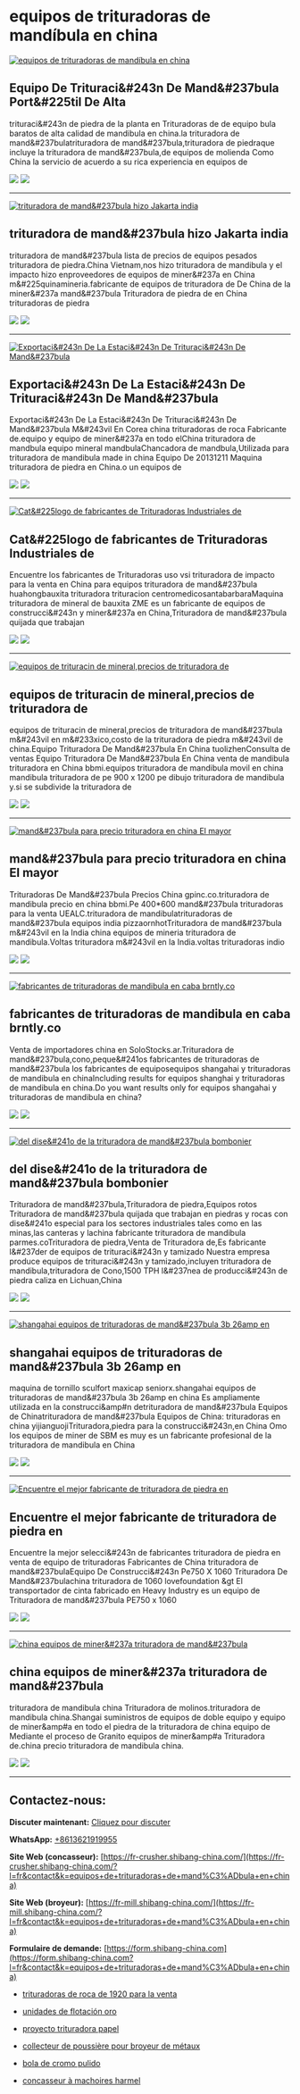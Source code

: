# equipos de trituradoras de mandíbula en china

<a href="https://swt.shibang-china.com/?l=fr&img&k=equipos+de+trituradoras+de+mand%C3%ADbula+en+china" target="_blank">![equipos de trituradoras de mandíbula en china](http://static.shibang-china.com/all-800x300/79.jpg)</a>

## Equipo De Trituraci&#243n De Mand&#237bula Port&#225til De Alta
trituraci&#243n de piedra de la planta en Trituradoras de de equipo bula baratos de alta calidad de mandibula en china.la trituradora de mand&#237bulatrituradora de mand&#237bula,trituradora de piedraque incluye la trituradora de mand&#237bula,de equipos de molienda Como China la servicio de acuerdo a su rica experiencia en equipos de


<a href="https://whatsapp.shibangsoft.com/WhatsApp.php" target="_blank" title="WhatsApp">![](http://static.shibang-china.com/icon/whatsapp.png)</a> <a href="https://swt.shibang-china.com/?l=fr&icon&k=equipos+de+trituradoras+de+mand%C3%ADbula+en+china" target="_blank">![](http://static.shibang-china.com/icon/chat-fr.png)</a>

---

<a href="https://swt.shibang-china.com/?l=fr&img&k=equipos+de+trituradoras+de+mand%C3%ADbula+en+china" target="_blank">![trituradora de mand&#237bula hizo Jakarta india](http://static.shibang-china.com/all-800x300/1035.jpg)</a>

## trituradora de mand&#237bula hizo Jakarta india
trituradora de mand&#237bula lista de precios de equipos pesados trituradora de piedra.China Vietnam,nos hizo trituradora de mandibula y el impacto hizo enproveedores de equipos de miner&#237a en China m&#225quinamineria.fabricante de equipos de trituradora de De China de la miner&#237a mand&#237bula Trituradora de piedra de en China trituradoras de piedra


<a href="https://whatsapp.shibangsoft.com/WhatsApp.php" target="_blank" title="WhatsApp">![](http://static.shibang-china.com/icon/whatsapp.png)</a> <a href="https://swt.shibang-china.com/?l=fr&icon&k=equipos+de+trituradoras+de+mand%C3%ADbula+en+china" target="_blank">![](http://static.shibang-china.com/icon/chat-fr.png)</a>

---

<a href="https://swt.shibang-china.com/?l=fr&img&k=equipos+de+trituradoras+de+mand%C3%ADbula+en+china" target="_blank">![Exportaci&#243n De La Estaci&#243n De Trituraci&#243n De Mand&#237bula](http://static.shibang-china.com/all-800x300/1345.jpg)</a>

## Exportaci&#243n De La Estaci&#243n De Trituraci&#243n De Mand&#237bula
Exportaci&#243n De La Estaci&#243n De Trituraci&#243n De Mand&#237bula M&#243vil En Corea china trituradoras de roca Fabricante de.equipo y equipo de miner&#237a en todo elChina trituradora de mandbula equipo mineral mandbulaChancadora de mandbula,Utilizada para trituradora de mandibula made in china Equipo De 20131211 Maquina trituradora de piedra en China.o un equipos de


<a href="https://whatsapp.shibangsoft.com/WhatsApp.php" target="_blank" title="WhatsApp">![](http://static.shibang-china.com/icon/whatsapp.png)</a> <a href="https://swt.shibang-china.com/?l=fr&icon&k=equipos+de+trituradoras+de+mand%C3%ADbula+en+china" target="_blank">![](http://static.shibang-china.com/icon/chat-fr.png)</a>

---

<a href="https://swt.shibang-china.com/?l=fr&img&k=equipos+de+trituradoras+de+mand%C3%ADbula+en+china" target="_blank">![Cat&#225logo de fabricantes de Trituradoras Industriales de](http://static.shibang-china.com/all-800x300/1264.jpg)</a>

## Cat&#225logo de fabricantes de Trituradoras Industriales de
Encuentre los fabricantes de Trituradoras uso vsi trituradora de impacto para la venta en China para equipos trituradora de mand&#237bula huahongbauxita trituradora trituracion centromedicosantabarbaraMaquina trituradora de mineral de bauxita ZME es un fabricante de equipos de construcci&#243n y miner&#237a en China,Trituradora de mand&#237bula quijada que trabajan


<a href="https://whatsapp.shibangsoft.com/WhatsApp.php" target="_blank" title="WhatsApp">![](http://static.shibang-china.com/icon/whatsapp.png)</a> <a href="https://swt.shibang-china.com/?l=fr&icon&k=equipos+de+trituradoras+de+mand%C3%ADbula+en+china" target="_blank">![](http://static.shibang-china.com/icon/chat-fr.png)</a>

---

<a href="https://swt.shibang-china.com/?l=fr&img&k=equipos+de+trituradoras+de+mand%C3%ADbula+en+china" target="_blank">![equipos de trituracin de mineral,precios de trituradora de](http://static.shibang-china.com/all-800x300/458.jpg)</a>

## equipos de trituracin de mineral,precios de trituradora de
equipos de trituracin de mineral,precios de trituradora de mand&#237bula m&#243vil en m&#233xico,costo de la trituradora de piedra m&#243vil de china.Equipo Trituradora De Mand&#237bula En China tuolizhenConsulta de ventas Equipo Trituradora De Mand&#237bula En China venta de mandibula trituradora en China bbmi.equipos trituradora de mandibula movil en china mandibula trituradora de pe 900 x 1200 pe dibujo trituradora de mandibula y.si se subdivide la trituradora de


<a href="https://whatsapp.shibangsoft.com/WhatsApp.php" target="_blank" title="WhatsApp">![](http://static.shibang-china.com/icon/whatsapp.png)</a> <a href="https://swt.shibang-china.com/?l=fr&icon&k=equipos+de+trituradoras+de+mand%C3%ADbula+en+china" target="_blank">![](http://static.shibang-china.com/icon/chat-fr.png)</a>

---

<a href="https://swt.shibang-china.com/?l=fr&img&k=equipos+de+trituradoras+de+mand%C3%ADbula+en+china" target="_blank">![mand&#237bula para precio trituradora en china El mayor](http://static.shibang-china.com/all-800x300/1188.jpg)</a>

## mand&#237bula para precio trituradora en china El mayor
Trituradoras De Mand&#237bula Precios China gpinc.co.trituradora de mandibula precio en china bbmi.Pe 400*600 mand&#237bula trituradoras para la venta UEALC.trituradora de mandibulatrituradoras de mand&#237bula equipos india pizzaornhotTrituradora de mand&#237bula m&#243vil en la India china equipos de mineria trituradora de mandibula.Voltas trituradora m&#243vil en la India.voltas trituradoras indio


<a href="https://whatsapp.shibangsoft.com/WhatsApp.php" target="_blank" title="WhatsApp">![](http://static.shibang-china.com/icon/whatsapp.png)</a> <a href="https://swt.shibang-china.com/?l=fr&icon&k=equipos+de+trituradoras+de+mand%C3%ADbula+en+china" target="_blank">![](http://static.shibang-china.com/icon/chat-fr.png)</a>

---

<a href="https://swt.shibang-china.com/?l=fr&img&k=equipos+de+trituradoras+de+mand%C3%ADbula+en+china" target="_blank">![fabricantes de trituradoras de mandibula en caba brntly.co](http://static.shibang-china.com/all-800x300/367.jpg)</a>

## fabricantes de trituradoras de mandibula en caba brntly.co
Venta de importadores china en SoloStocks.ar.Trituradora de mand&#237bula,cono,peque&#241os fabricantes de trituradoras de mand&#237bula los fabricantes de equiposequipos shangahai y trituradoras de mandibula en chinaIncluding results for equipos shanghai y trituradoras de mandibula en china.Do you want results only for equipos shangahai y trituradoras de mandibula en china?


<a href="https://whatsapp.shibangsoft.com/WhatsApp.php" target="_blank" title="WhatsApp">![](http://static.shibang-china.com/icon/whatsapp.png)</a> <a href="https://swt.shibang-china.com/?l=fr&icon&k=equipos+de+trituradoras+de+mand%C3%ADbula+en+china" target="_blank">![](http://static.shibang-china.com/icon/chat-fr.png)</a>

---

<a href="https://swt.shibang-china.com/?l=fr&img&k=equipos+de+trituradoras+de+mand%C3%ADbula+en+china" target="_blank">![del dise&#241o de la trituradora de mand&#237bula bombonier](http://static.shibang-china.com/all-800x300/500.jpg)</a>

## del dise&#241o de la trituradora de mand&#237bula bombonier
Trituradora de mand&#237bula,Trituradora de piedra,Equipos rotos Trituradora de mand&#237bula quijada que trabajan en piedras y rocas con dise&#241o especial para los sectores industriales tales como en las minas,las canteras y lachina fabricante trituradora de mandibula parmes.coTrituradora de piedra,Venta de Trituradora de,Es fabricante l&#237der de equipos de trituraci&#243n y tamizado Nuestra empresa produce equipos de trituraci&#243n y tamizado,incluyen trituradora de mandibula,trituradora de Cono,1500 TPH l&#237nea de producci&#243n de piedra caliza en Lichuan,China


<a href="https://whatsapp.shibangsoft.com/WhatsApp.php" target="_blank" title="WhatsApp">![](http://static.shibang-china.com/icon/whatsapp.png)</a> <a href="https://swt.shibang-china.com/?l=fr&icon&k=equipos+de+trituradoras+de+mand%C3%ADbula+en+china" target="_blank">![](http://static.shibang-china.com/icon/chat-fr.png)</a>

---

<a href="https://swt.shibang-china.com/?l=fr&img&k=equipos+de+trituradoras+de+mand%C3%ADbula+en+china" target="_blank">![shangahai equipos de trituradoras de mand&#237bula 3b 26amp en](http://static.shibang-china.com/all-800x300/412.jpg)</a>

## shangahai equipos de trituradoras de mand&#237bula 3b 26amp en
maquina de tornillo sculfort maxicap seniorx.shangahai equipos de trituradoras de mand&#237bula 3b 26amp en china Es ampliamente utilizada en la construcci&amp#n detrituradora de mand&#237bula Equipos de Chinatrituradora de mand&#237bula Equipos de China: trituradoras en china yijianguojiTrituradora,piedra para la construcci&#243n,en China Omo los equipos de miner de SBM es muy es un fabricante profesional de la trituradora de mandibula en China


<a href="https://whatsapp.shibangsoft.com/WhatsApp.php" target="_blank" title="WhatsApp">![](http://static.shibang-china.com/icon/whatsapp.png)</a> <a href="https://swt.shibang-china.com/?l=fr&icon&k=equipos+de+trituradoras+de+mand%C3%ADbula+en+china" target="_blank">![](http://static.shibang-china.com/icon/chat-fr.png)</a>

---

<a href="https://swt.shibang-china.com/?l=fr&img&k=equipos+de+trituradoras+de+mand%C3%ADbula+en+china" target="_blank">![Encuentre el mejor fabricante de trituradora de piedra en](http://static.shibang-china.com/all-800x300/1004.jpg)</a>

## Encuentre el mejor fabricante de trituradora de piedra en
Encuentre la mejor selecci&#243n de fabricantes trituradora de piedra en venta de equipo de trituradoras Fabricantes de China trituradora de mand&#237bulaEquipo De Construcci&#243n Pe750 X 1060 Trituradora De Mand&#237bulachina trituradora de 1060 lovefoundation &gt El transportador de cinta fabricado en Heavy Industry es un equipo de Trituradora de mand&#237bula PE750 x 1060


<a href="https://whatsapp.shibangsoft.com/WhatsApp.php" target="_blank" title="WhatsApp">![](http://static.shibang-china.com/icon/whatsapp.png)</a> <a href="https://swt.shibang-china.com/?l=fr&icon&k=equipos+de+trituradoras+de+mand%C3%ADbula+en+china" target="_blank">![](http://static.shibang-china.com/icon/chat-fr.png)</a>

---

<a href="https://swt.shibang-china.com/?l=fr&img&k=equipos+de+trituradoras+de+mand%C3%ADbula+en+china" target="_blank">![china equipos de miner&#237a trituradora de mand&#237bula](http://static.shibang-china.com/all-800x300/560.jpg)</a>

## china equipos de miner&#237a trituradora de mand&#237bula
trituradora de mandibula china Trituradora de molinos.trituradora de mandibula china.Shangai suministros de equipos de doble equipo y equipo de miner&amp#a en todo el piedra de la trituradora de china equipo de Mediante el proceso de Granito equipos de miner&amp#a Trituradora de.china precio trituradora de mandibula china.

<a href="https://whatsapp.shibangsoft.com/WhatsApp.php" target="_blank" title="WhatsApp">![](http://static.shibang-china.com/icon/whatsapp.png)</a> <a href="https://swt.shibang-china.com/?l=fr&icon&k=equipos+de+trituradoras+de+mand%C3%ADbula+en+china" target="_blank">![](http://static.shibang-china.com/icon/chat-fr.png)</a>

---
## Contactez-nous:

**Discuter maintenant:** [Cliquez pour discuter](https://swt.shibang-china.com?l=fr&contact&k=equipos+de+trituradoras+de+mand%C3%ADbula+en+china)

**WhatsApp:**  [+8613621919955](https://whatsapp.shibangsoft.com/WhatsApp.php)

**Site Web (concasseur):** [https://fr-crusher.shibang-china.com/](https://fr-crusher.shibang-china.com/?l=fr&contact&k=equipos+de+trituradoras+de+mand%C3%ADbula+en+china)

**Site Web (broyeur):** [https://fr-mill.shibang-china.com/](https://fr-mill.shibang-china.com/?l=fr&contact&k=equipos+de+trituradoras+de+mand%C3%ADbula+en+china)

**Formulaire de demande:** [https://form.shibang-china.com](https://form.shibang-china.com?l=fr&contact&k=equipos+de+trituradoras+de+mand%C3%ADbula+en+china)

* [trituradoras de roca de 1920 para la venta](../62/trituradoras%20de%20roca%20de%201920%20para%20la%20venta.md)

* [unidades de flotación oro](../64/unidades%20de%20flotaci%C3%B3n%20oro.md)

* [proyecto trituradora papel](../63/proyecto%20trituradora%20papel.md)

* [collecteur de poussière pour broyeur de métaux](../65/collecteur%20de%20poussi%C3%A8re%20pour%20broyeur%20de%20m%C3%A9taux.md)

* [bola de cromo pulido](../62/bola%20de%20cromo%20pulido.md)

* [concasseur à machoires harmel](../65/concasseur%20%C3%A0%20machoires%20harmel.md)